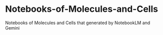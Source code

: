 # Notebooks-of-Molecules-and-Cells
Notebooks of Molecules and Cells that generated by NotebookLM and Gemini
